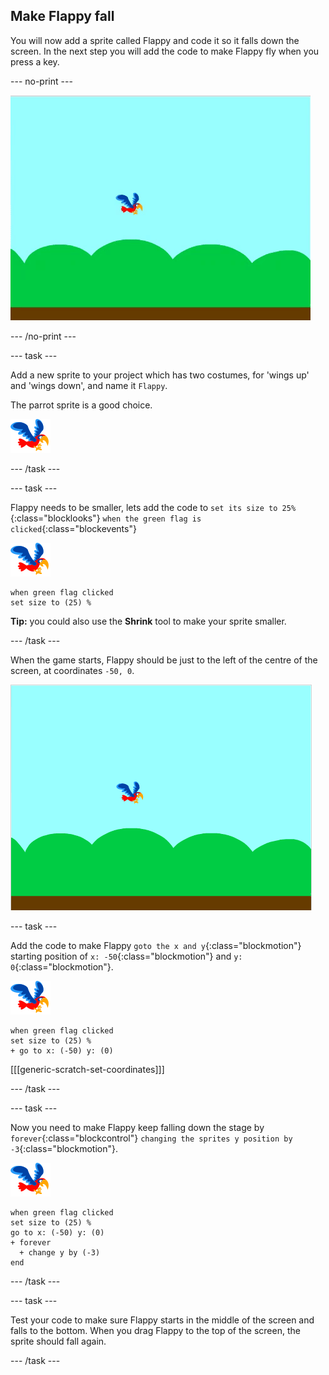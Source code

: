 ## Make Flappy fall

You will now add a sprite called Flappy and code it so it falls down the screen. In the next step you will add the code to make Flappy fly when you press a key.

--- no-print ---

![flappy falling animation](images/flappy-falling.gif)

--- /no-print ---

--- task ---

Add a new sprite to your project which has two costumes, for 'wings up' and 'wings down', and name it `Flappy`.

The parrot sprite is a good choice.

![parrot sprite](images/flappy-sprite.png)

--- /task ---

--- task ---

Flappy needs to be smaller, lets add the code to `set its size to 25%`{:class="blocklooks"} `when the green flag is clicked`{:class="blockevents"} 

![parrot sprite](images/flappy-sprite.png)

```blocks
when green flag clicked
set size to (25) %
```

**Tip:** you could also use the **Shrink** tool to make your sprite smaller.

--- /task ---


When the game starts, Flappy should be just to the left of the centre of the screen, at coordinates `-50, 0`. 

![flappy shown at the start position](images/flappy-starting-position.png)

--- task ---

Add the code to make Flappy `goto the x and y`{:class="blockmotion"} starting position of `x: -50`{:class="blockmotion"} and `y: 0`{:class="blockmotion"}.

![parrot sprite](images/flappy-sprite.png)

```blocks
when green flag clicked
set size to (25) %
+ go to x: (-50) y: (0)
```

[[[generic-scratch-set-coordinates]]]

--- /task ---

--- task ---

Now you need to make Flappy keep falling down the stage by `forever`{:class="blockcontrol"} `changing the sprites y position by -3`{:class="blockmotion"}.

![parrot sprite](images/flappy-sprite.png)

```blocks
when green flag clicked
set size to (25) %
go to x: (-50) y: (0)
+ forever 
  + change y by (-3)
end
```

--- /task ---

--- task ---

Test your code to make sure Flappy starts in the middle of the screen and falls to the bottom. When you drag Flappy to the top of the screen, the sprite should fall again.

--- /task ---
